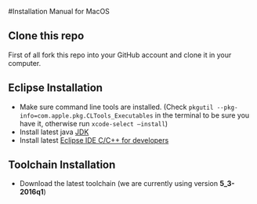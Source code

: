 #Installation Manual for MacOS

## Clone this repo

First of all fork this repo into your GitHub account and clone it in your computer.

## Eclipse Installation

* Make sure command line tools are installed. (Check `pkgutil --pkg-info=com.apple.pkg.CLTools_Executables` in the terminal to be sure you have it, otherwise run `xcode-select –install`)
* Install latest java [JDK](http://www.oracle.com/technetwork/java/javase/downloads/jdk8-downloads-2133151.html)
* Install latest [Eclipse IDE C/C++ for developers](http://www.eclipse.org/downloads/download.php?file=/technology/epp/downloads/release/mars/2/eclipse-cpp-mars-2-macosx-cocoa-x86_64.tar.gz) 


## Toolchain Installation 

* Download the latest toolchain (we are currently using version **5_3-2016q1**)
